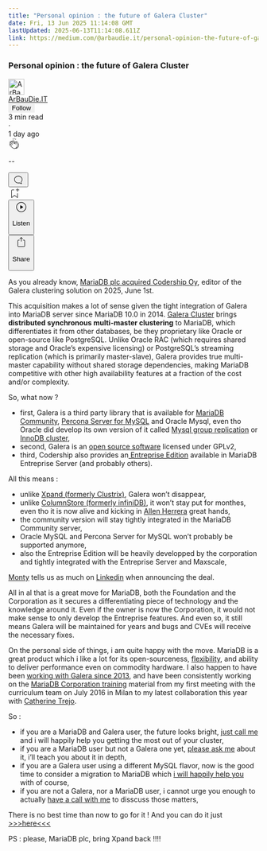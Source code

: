 ```yaml
---
title: "Personal opinion : the future of Galera Cluster"
date: Fri, 13 Jun 2025 11:14:08 GMT
lastUpdated: 2025-06-13T11:14:08.611Z
link: https://medium.com/@arbaudie.it/personal-opinion-the-future-of-galera-cluster-13827b522387?source=rss-c779d007e7fe------2
---
```


<article><div class="m"><div class="m"><span class="m"></span><section><div><div class="fs gi gj gk gl gm"></div><div class="gn go gp gq gr"><div class="ac cb"><div class="ci bh fz ga gb gc"><div><h1 class="pw-post-title gs gt gu bf gv gw gx gy gz ha hb hc hd he hf hg hh hi hj hk hl hm hn ho hp hq hr hs ht hu bk" data-testid="storyTitle" id="c2c9">Personal opinion : the future of Galera Cluster</h1><div><div class="speechify-ignore ac cp"><div class="speechify-ignore bh m"><div class="ac hv hw hx hy hz ia ib ic id ie if"><div class="ac r if"><div class="ac ig"><div><div aria-hidden="false" class="bm"><div class="be" tabindex="-1"><a data-discover="true" href="/@arbaudie.it?source=post_page---byline--13827b522387---------------------------------------" rel="noopener follow"><div class="m ih ii bx ij ik"><div class="m fi"><img alt="ArBauDie.IT" class="m fa bx by bz cx" data-testid="authorPhoto" height="32" loading="lazy" src="https://miro.medium.com/v2/resize:fill:64:64/1*kOs3AqmTfHiFOrSZkt1mqg.png" width="32"/><div class="il bx m by bz fs o im ft"></div></div></div></a></div></div></div></div><span class="bf b bg ab bk"><div class="in ac r"><div class="ac r io"><div class="ac r"><div><div aria-hidden="false" class="bm"><div class="be" tabindex="-1"><span class="bf b bg ab bk"><a class="ag ah ai fe ak al am an ao ap aq ar as ip" data-discover="true" data-testid="authorName" href="/@arbaudie.it?source=post_page---byline--13827b522387---------------------------------------" rel="noopener follow">ArBauDie.IT</a></span></div></div></div></div><div class="iq bm"></div><div aria-hidden="false" class="bm"><button class="ir is ap ac cb r aq eu it iu iv" style="border:1px solid rgba(0, 0, 0, 0)"><span class="bf b bg ab bk bh"><span class="bm iw">Follow</span></span></button></div></div></div></span></div><div class="ac r ix"><span class="bf b bg ab ed"><div class="ac af"><span data-testid="storyReadTime">3 min read</span><div aria-hidden="true" class="iy iz m"><span aria-hidden="true" class="m"><span class="bf b bg ab ed">·</span></span></div>1 day ago</div></span></div></div><div class="ac cp ja jb jc jd je jf jg jh ji jj jk jl jm jn jo jp"><div class="i l x ff fg r"><div class="kf m"><div class="ac r kg kh"><div class="pw-multi-vote-icon fi ki kj kk kl"><span><a class="ag ah ai fe ak al am an ao ap aq ar as at au" data-discover="true" data-testid="headerClapButton" href="/m/signin?actionUrl=https%3A%2F%2Fmedium.com%2F_%2Fvote%2Fp%2F13827b522387&amp;operation=register&amp;redirect=https%3A%2F%2Fmedium.com%2F%40arbaudie.it%2Fpersonal-opinion-the-future-of-galera-cluster-13827b522387&amp;user=ArBauDie.IT&amp;userId=c779d007e7fe&amp;source=---header_actions--13827b522387---------------------clap_footer------------------" rel="noopener follow"><div><div aria-hidden="false" class="bm"><div class="be" tabindex="-1"><div class="km ap kn ko kp kq an kr ks kt kl" role="presentation"><svg aria-label="clap" height="24" viewbox="0 0 24 24" width="24" xmlns="http://www.w3.org/2000/svg"><path clip-rule="evenodd" d="M11.37.828 12 3.282l.63-2.454zM13.916 3.953l1.523-2.112-1.184-.39zM8.589 1.84l1.522 2.112-.337-2.501zM18.523 18.92c-.86.86-1.75 1.246-2.62 1.33a6 6 0 0 0 .407-.372c2.388-2.389 2.86-4.951 1.399-7.623l-.912-1.603-.79-1.672c-.26-.56-.194-.98.203-1.288a.7.7 0 0 1 .546-.132c.283.046.546.231.728.5l2.363 4.157c.976 1.624 1.141 4.237-1.324 6.702m-10.999-.438L3.37 14.328a.828.828 0 0 1 .585-1.408.83.83 0 0 1 .585.242l2.158 2.157a.365.365 0 0 0 .516-.516l-2.157-2.158-1.449-1.449a.826.826 0 0 1 1.167-1.17l3.438 3.44a.363.363 0 0 0 .516 0 .364.364 0 0 0 0-.516L5.293 9.513l-.97-.97a.826.826 0 0 1 0-1.166.84.84 0 0 1 1.167 0l.97.968 3.437 3.436a.36.36 0 0 0 .517 0 .366.366 0 0 0 0-.516L6.977 7.83a.82.82 0 0 1-.241-.584.82.82 0 0 1 .824-.826c.219 0 .43.087.584.242l5.787 5.787a.366.366 0 0 0 .587-.415l-1.117-2.363c-.26-.56-.194-.98.204-1.289a.7.7 0 0 1 .546-.132c.283.046.545.232.727.501l2.193 3.86c1.302 2.38.883 4.59-1.277 6.75-1.156 1.156-2.602 1.627-4.19 1.367-1.418-.236-2.866-1.033-4.079-2.246M10.75 5.971l2.12 2.12c-.41.502-.465 1.17-.128 1.89l.22.465-3.523-3.523a.8.8 0 0 1-.097-.368c0-.22.086-.428.241-.584a.847.847 0 0 1 1.167 0m7.355 1.705c-.31-.461-.746-.758-1.23-.837a1.44 1.44 0 0 0-1.11.275c-.312.24-.505.543-.59.881a1.74 1.74 0 0 0-.906-.465 1.47 1.47 0 0 0-.82.106l-2.182-2.182a1.56 1.56 0 0 0-2.2 0 1.54 1.54 0 0 0-.396.701 1.56 1.56 0 0 0-2.21-.01 1.55 1.55 0 0 0-.416.753c-.624-.624-1.649-.624-2.237-.037a1.557 1.557 0 0 0 0 2.2c-.239.1-.501.238-.715.453a1.56 1.56 0 0 0 0 2.2l.516.515a1.556 1.556 0 0 0-.753 2.615L7.01 19c1.32 1.319 2.909 2.189 4.475 2.449q.482.08.971.08c.85 0 1.653-.198 2.393-.579.231.033.46.054.686.054 1.266 0 2.457-.52 3.505-1.567 2.763-2.763 2.552-5.734 1.439-7.586z" fill-rule="evenodd"></path></svg></div></div></div></div></a></span></div><div class="pw-multi-vote-count m ku kv kw kx ky kz la"><p class="bf b lc ab ed"><span class="lb">--</span></p></div></div></div><div><div aria-hidden="false" class="bm"><div class="be" tabindex="-1"><button aria-label="responses" class="ap km ld le ac r fj lf lg"><svg class="lh" height="24" viewbox="0 0 24 24" width="24" xmlns="http://www.w3.org/2000/svg"><path d="M18.006 16.803c1.533-1.456 2.234-3.325 2.234-5.321C20.24 7.357 16.709 4 12.191 4S4 7.357 4 11.482c0 4.126 3.674 7.482 8.191 7.482.817 0 1.622-.111 2.393-.327.231.2.48.391.744.559 1.06.693 2.203 1.044 3.399 1.044.224-.008.4-.112.486-.287a.49.49 0 0 0-.042-.518c-.495-.67-.845-1.364-1.04-2.057a4 4 0 0 1-.125-.598zm-3.122 1.055-.067-.223-.315.096a8 8 0 0 1-2.311.338c-4.023 0-7.292-2.955-7.292-6.587 0-3.633 3.269-6.588 7.292-6.588 4.014 0 7.112 2.958 7.112 6.593 0 1.794-.608 3.469-2.027 4.72l-.195.168v.255c0 .056 0 .151.016.295.025.231.081.478.154.733.154.558.398 1.117.722 1.659a5.3 5.3 0 0 1-2.165-.845c-.276-.176-.714-.383-.941-.59z"></path></svg></button></div></div></div></div><div class="ac r jq jr js jt ju jv jw jx jy jz ka kb kc kd ke"><div class="li l k j e"></div><div class="i l"><div><div aria-hidden="false" class="bm"><div class="be" tabindex="-1"><span><a class="ag ah ai fe ak al am an ao ap aq ar as at au" data-discover="true" data-testid="headerBookmarkButton" href="/m/signin?actionUrl=https%3A%2F%2Fmedium.com%2F_%2Fbookmark%2Fp%2F13827b522387&amp;operation=register&amp;redirect=https%3A%2F%2Fmedium.com%2F%40arbaudie.it%2Fpersonal-opinion-the-future-of-galera-cluster-13827b522387&amp;source=---header_actions--13827b522387---------------------bookmark_footer------------------" rel="noopener follow"><svg aria-label="Add to list bookmark button" class="ed lj" fill="none" height="25" viewbox="0 0 25 25" width="25" xmlns="http://www.w3.org/2000/svg"><path d="M18 2.5a.5.5 0 0 1 1 0V5h2.5a.5.5 0 0 1 0 1H19v2.5a.5.5 0 1 1-1 0V6h-2.5a.5.5 0 0 1 0-1H18zM7 7a1 1 0 0 1 1-1h3.5a.5.5 0 0 0 0-1H8a2 2 0 0 0-2 2v14a.5.5 0 0 0 .805.396L12.5 17l5.695 4.396A.5.5 0 0 0 19 21v-8.5a.5.5 0 0 0-1 0v7.485l-5.195-4.012a.5.5 0 0 0-.61 0L7 19.985z" fill="currentColor"></path></svg></a></span></div></div></div></div><div class="fa lk cn"><div class="m af"><div class="ac cb"><div class="ll lm ln lo lp lq ci bh"><div class="ac"><div aria-hidden="false" class="bm"><div><div aria-hidden="false" class="bm"><div class="be" tabindex="-1"><button aria-label="Listen" class="ag fj ai fe ak al am lr ao ap aq eu ls lt lg lu lv lw lx ly t lz ma mb mc md me mf v mg mh mi" data-testid="audioPlayButton"><svg fill="none" height="24" viewbox="0 0 24 24" width="24" xmlns="http://www.w3.org/2000/svg"><path clip-rule="evenodd" d="M3 12a9 9 0 1 1 18 0 9 9 0 0 1-18 0m9-10C6.477 2 2 6.477 2 12s4.477 10 10 10 10-4.477 10-10S17.523 2 12 2m3.376 10.416-4.599 3.066a.5.5 0 0 1-.777-.416V8.934a.5.5 0 0 1 .777-.416l4.599 3.066a.5.5 0 0 1 0 .832" fill="currentColor" fill-rule="evenodd"></path></svg><div class="k j e"><p class="bf b bg ab ed">Listen</p></div></button></div></div></div></div></div></div></div></div></div><div aria-describedby="postFooterSocialMenu" aria-hidden="false" aria-labelledby="postFooterSocialMenu" class="bm"><div><div aria-hidden="false" class="bm"><div class="be" tabindex="-1"><button aria-controls="postFooterSocialMenu" aria-expanded="false" aria-label="Share Post" class="ag fj ai fe ak al am lr ao ap aq eu ls lt lg lu lv lw lx ly t lz ma mb mc md me mf v mg mh mi" data-testid="headerSocialShareButton"><svg fill="none" height="24" viewbox="0 0 24 24" width="24" xmlns="http://www.w3.org/2000/svg"><path clip-rule="evenodd" d="M15.218 4.931a.4.4 0 0 1-.118.132l.012.006a.45.45 0 0 1-.292.074.5.5 0 0 1-.3-.13l-2.02-2.02v7.07c0 .28-.23.5-.5.5s-.5-.22-.5-.5v-7.04l-2 2a.45.45 0 0 1-.57.04h-.02a.4.4 0 0 1-.16-.3.4.4 0 0 1 .1-.32l2.8-2.8a.5.5 0 0 1 .7 0l2.8 2.79a.42.42 0 0 1 .068.498m-.106.138.008.004v-.01zM16 7.063h1.5a2 2 0 0 1 2 2v10a2 2 0 0 1-2 2h-11c-1.1 0-2-.9-2-2v-10a2 2 0 0 1 2-2H8a.5.5 0 0 1 .35.15.5.5 0 0 1 .15.35.5.5 0 0 1-.15.35.5.5 0 0 1-.35.15H6.4c-.5 0-.9.4-.9.9v10.2a.9.9 0 0 0 .9.9h11.2c.5 0 .9-.4.9-.9v-10.2c0-.5-.4-.9-.9-.9H16a.5.5 0 0 1 0-1" fill="currentColor" fill-rule="evenodd"></path></svg><div class="k j e"><p class="bf b bg ab ed">Share</p></div></button></div></div></div></div></div></div></div></div></div></div><p class="pw-post-body-paragraph mj mk gu ml b mm mn mo mp mq mr ms mt mu mv mw mx my mz na nb nc nd ne nf ng gn bk" id="ed3a">As you already know, <a class="ag nh" href="https://pulse2.com/mariadb-buying-codership-oy-and-its-product-galera-cluster/" rel="noopener ugc nofollow" target="_blank">MariaDB plc acquired Codership Oy</a>, editor of the Galera clustering solution on 2025, June 1st.</p><p class="pw-post-body-paragraph mj mk gu ml b mm mn mo mp mq mr ms mt mu mv mw mx my mz na nb nc nd ne nf ng gn bk" id="c073">This acquisition makes a lot of sense given the tight integration of Galera into MariaDB server since MariaDB 10.0 in 2014. <a class="ag nh" data-discover="true" href="/@arbaudie.it/galera-often-overlooked-still-powerful-31fa6bbabc23" rel="noopener">Galera Cluster</a> brings <strong class="ml gv">distributed synchronous multi-master clustering</strong> to MariaDB, which differentiates it from other databases, be they proprietary like Oracle or open-source like PostgreSQL. Unlike Oracle RAC (which requires shared storage and Oracle’s expensive licensing) or PostgreSQL’s streaming replication (which is primarily master-slave), Galera provides true multi-master capability without shared storage dependencies, making MariaDB competitive with other high availability features at a fraction of the cost and/or complexity.</p><p class="pw-post-body-paragraph mj mk gu ml b mm mn mo mp mq mr ms mt mu mv mw mx my mz na nb nc nd ne nf ng gn bk" id="9fde">So, what now ?</p><ul class=""><li class="mj mk gu ml b mm mn mo mp mq mr ms mt mu mv mw mx my mz na nb nc nd ne nf ng ni nj nk bk" id="0fe5">first, Galera is a third party library that is available for <a class="ag nh" href="https://mariadb.org/download/" rel="noopener ugc nofollow" target="_blank">MariaDB Community</a>, <a class="ag nh" href="https://www.percona.com/mysql/software" rel="noopener ugc nofollow" target="_blank">Percona Server for MySQL</a> and Oracle Mysql, even tho Oracle did develop its own version of it called <a class="ag nh" href="https://dev.mysql.com/doc/refman/8.4/en/group-replication.html" rel="noopener ugc nofollow" target="_blank">Mysql group replication</a> or <a class="ag nh" href="https://dev.mysql.com/doc/refman/8.4/en/group-replication.html" rel="noopener ugc nofollow" target="_blank">InnoDB cluster</a>,</li><li class="mj mk gu ml b mm nl mo mp mq nm ms mt mu nn mw mx my no na nb nc np ne nf ng ni nj nk bk" id="d3a8">second, Galera is an <a class="ag nh" href="https://github.com/codership/galera" rel="noopener ugc nofollow" target="_blank">open source software</a> licensed under GPLv2,</li><li class="mj mk gu ml b mm nl mo mp mq nm ms mt mu nn mw mx my no na nb nc np ne nf ng ni nj nk bk" id="ebd1">third, Codership also provides an<a class="ag nh" href="https://galeracluster.com/galera-cluster-enterprise-edition/" rel="noopener ugc nofollow" target="_blank"> Entreprise Edition</a> available in MariaDB Entreprise Server (and probably others).</li></ul><p class="pw-post-body-paragraph mj mk gu ml b mm mn mo mp mq mr ms mt mu mv mw mx my mz na nb nc nd ne nf ng gn bk" id="0ece">All this means :</p><ul class=""><li class="mj mk gu ml b mm mn mo mp mq mr ms mt mu mv mw mx my mz na nb nc nd ne nf ng ni nj nk bk" id="91b0">unlike <a class="ag nh" href="https://severalnines.com/blog/overview-mariadb-xpand-formerly-clustrixdb/" rel="noopener ugc nofollow" target="_blank">Xpand (formerly Clustrix)</a>, Galera won’t disappear,</li><li class="mj mk gu ml b mm nl mo mp mq nm ms mt mu nn mw mx my no na nb nc np ne nf ng ni nj nk bk" id="76f1">unlike <a class="ag nh" href="https://mariadb.com/kb/en/mariadb-columnstore/" rel="noopener ugc nofollow" target="_blank">ColumnStore (formerly infiniDB)</a>, it won’t stay put for monthes, even tho it is now alive and kicking in <a class="ag nh" href="https://www.linkedin.com/in/allenherrera/" rel="noopener ugc nofollow" target="_blank">Allen Herrera</a> great hands,</li><li class="mj mk gu ml b mm nl mo mp mq nm ms mt mu nn mw mx my no na nb nc np ne nf ng ni nj nk bk" id="fb1c">the community version will stay tightly integrated in the MariaDB Community server,</li><li class="mj mk gu ml b mm nl mo mp mq nm ms mt mu nn mw mx my no na nb nc np ne nf ng ni nj nk bk" id="b976">Oracle MySQL and Percona Server for MySQL won’t probably be supported anymore,</li><li class="mj mk gu ml b mm nl mo mp mq nm ms mt mu nn mw mx my no na nb nc np ne nf ng ni nj nk bk" id="54e5">also the Entreprise Edition will be heavily developped by the corporation and tightly integrated with the Entreprise Server and Maxscale,</li></ul><p class="pw-post-body-paragraph mj mk gu ml b mm mn mo mp mq mr ms mt mu mv mw mx my mz na nb nc nd ne nf ng gn bk" id="35da"><a class="ag nh" href="https://www.linkedin.com/in/montywi/" rel="noopener ugc nofollow" target="_blank">Monty</a> tells us as much on <a class="ag nh" href="https://www.linkedin.com/posts/montywi_mariadb-buying-codership-oy-and-its-product-activity-7336490305564696577-dw7U/" rel="noopener ugc nofollow" target="_blank">Linkedin</a> when announcing the deal.</p><p class="pw-post-body-paragraph mj mk gu ml b mm mn mo mp mq mr ms mt mu mv mw mx my mz na nb nc nd ne nf ng gn bk" id="d40c">All in al that is a great move for MariaDB, both the Foundation and the Corporation as it secures a differentiating piece of technology and the knowledge around it. Even if the owner is now the Corporation, it would not make sense to only develop the Entreprise features. And even so, it still means Galera will be maintained for years and bugs and CVEs will receive the necessary fixes.</p><p class="pw-post-body-paragraph mj mk gu ml b mm mn mo mp mq mr ms mt mu mv mw mx my mz na nb nc nd ne nf ng gn bk" id="c2cd">On the personal side of things, i am quite happy with the move. MariaDB is a great product which i like a lot for its open-sourceness, <a class="ag nh" data-discover="true" href="/@arbaudie.it/you-like-legos-so-do-i-19d53d399ffe" rel="noopener">flexibility</a>, and ability to deliver performance even on commodity hardware. I also happen to have been <a class="ag nh" href="https://www.linkedin.com/posts/sylvain-arbaudie_mariadb-buying-codership-oy-and-its-product-activity-7336725081605218305-ZP25/" rel="noopener ugc nofollow" target="_blank">working with Galera since 2013</a>, and have been consistently working on the <a class="ag nh" href="https://mariadb.com/services/training/" rel="noopener ugc nofollow" target="_blank">MariaDB Corporation training</a> material from my first meeting with the curriculum team on July 2016 in Milan to my latest collaboration this year with <a class="ag nh" href="https://www.linkedin.com/in/catherinetrejo/" rel="noopener ugc nofollow" target="_blank">Catherine Trejo</a>.</p><p class="pw-post-body-paragraph mj mk gu ml b mm mn mo mp mq mr ms mt mu mv mw mx my mz na nb nc nd ne nf ng gn bk" id="200e">So :</p><ul class=""><li class="mj mk gu ml b mm mn mo mp mq mr ms mt mu mv mw mx my mz na nb nc nd ne nf ng ni nj nk bk" id="d3e8">if you are a MariaDB and Galera user, the future looks bright, <a class="ag nh" href="https://arbaudie.it/#kedit_bdnvchxdi" rel="noopener ugc nofollow" target="_blank">just call me</a> and i will happily help you getting the most out of your cluster,</li><li class="mj mk gu ml b mm nl mo mp mq nm ms mt mu nn mw mx my no na nb nc np ne nf ng ni nj nk bk" id="69ee">if you are a MariaDB user but not a Galera one yet, <a class="ag nh" href="https://arbaudie.it/#kedit_bdnvchxdi" rel="noopener ugc nofollow" target="_blank">please ask me</a> about it, i’ll teach you about it in depth,</li><li class="mj mk gu ml b mm nl mo mp mq nm ms mt mu nn mw mx my no na nb nc np ne nf ng ni nj nk bk" id="b5a5">if you are a Galera user using a different MySQL flavor, now is the good time to consider a migration to MariaDB which <a class="ag nh" href="https://arbaudie.it/#kedit_bdnvchxdi" rel="noopener ugc nofollow" target="_blank">i will happily help you</a> with of course,</li><li class="mj mk gu ml b mm nl mo mp mq nm ms mt mu nn mw mx my no na nb nc np ne nf ng ni nj nk bk" id="c5f4">if you are not a Galera, nor a MariaDB user, i cannot urge you enough to actually <a class="ag nh" href="https://arbaudie.it/#kedit_bdnvchxdi" rel="noopener ugc nofollow" target="_blank">have a call with me</a> to disscuss those matters,</li></ul><p class="pw-post-body-paragraph mj mk gu ml b mm mn mo mp mq mr ms mt mu mv mw mx my mz na nb nc nd ne nf ng gn bk" id="465b">There is no best time than now to go for it ! And you can do it just <a class="ag nh" href="https://arbaudie.it/#kpg_156128" rel="noopener ugc nofollow" target="_blank">&gt;&gt;&gt;here&lt;&lt;&lt;</a></p><p class="pw-post-body-paragraph mj mk gu ml b mm mn mo mp mq mr ms mt mu mv mw mx my mz na nb nc nd ne nf ng gn bk" id="c92a">PS : please, MariaDB plc, bring Xpand back !!!!</p></div></div></div></div></section></div></div></article>
